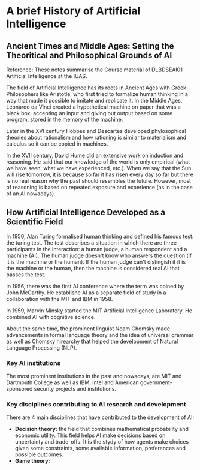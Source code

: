 # A brief History of Artificial Intelligence

## Ancient Times and Middle Ages: Setting the Theoritical and Philosophical Grounds of AI

Reference: These notes summarise the Course material of DLBDSEAI01 Artificial Intelligence at the IUAS. 

The field of Artificial Intelligence has its roots in Ancient Ages with Greek Philosophers like Aristotle, who first tried to formalize human thinking in a way that made it possible to imitate and replicate it. In the Middle Ages, Leonardo da Vinci created a hypothetical machine on paper that was a black box, accepting an input and giving out output based on some program, stored in the memory of the machine. 

Later in the XVI century Hobbes and Descartes developed phylosophical theories about rationalism and how rationing is similar to materialism and calculus so it can be copied in machines. 

In the XVII century, David Hume did an extensive work on induction and reasoning. He said that our knowledge of the world is only empirical (what we have seen, what we have experienced, etc.). When we say that the Sun will rise tomorrow, it is because so far it has risen every day so far but there is no real reason why the past should resembles the future. However, most of reasoning is based on repeated exposure and experience (as in the case of an AI nowadays). 

## How Artificial Intelligence Developed as a Scientific Field
In 1950, Alan Turing formalised human thinking and defined his famous test: the turing test. The test describes a situation in which there are three participants in the interaction: a human judge, a human respondent and a machine (AI). The human judge doesn't know who answers the question (if it is the machine or the human). If the human judge can't distingish if it is the machine or the human, then the machine is considered real AI that passes the test. 

In 1956, there was the first AI conference where the term was coined by John McCarthy. He establishe AI as a separate field of study in a collaboration with the MIT and IBM in 1958. 

In 1959, Marvin Minsky started the MIT Artificial Intelligence Laboratory. He combined AI with cognitive science. 

About the same time, the prominent linguist Noam Chomsky made advancements in formal language theory and the idea of universal grammar as well as Chomsky hirearchy that helped the development of Natural Language Processing (NLP). 

### Key AI institutions
The most prominent institutions in the past and nowadays, are MIT and Dartmouth College as well as IBM, Intel and American government-sponsored security projects and institutions. 

### Key disciplines contributing to AI research and development
There are 4 main disciplines that have contributed to the development of AI: 
- **Decision theory:** the field that combines mathematical probability and economic utility. This field helps AI make decisions based on uncertainty and trade-offs. It is the stydy of how agents make choices given some constraints, some available information, preferences and possible outcomes.
- **Game theory:** 

